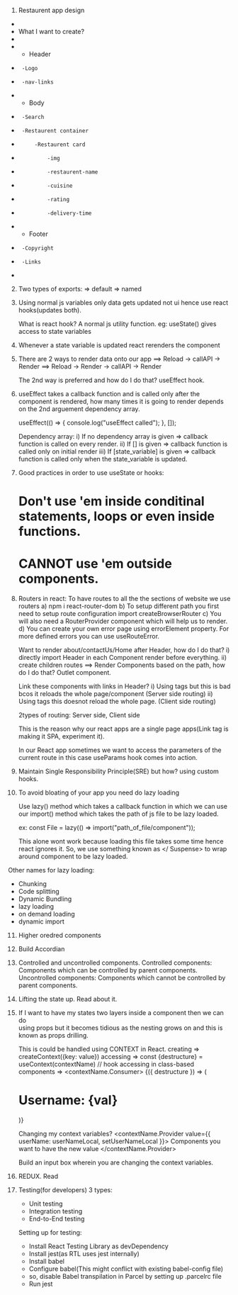 1. Restaurent app design

-
- What I want to create?
-
- - Header
-      -Logo
-      -nav-links
- - Body
-      -Search
-      -Restaurent container
-          -Restaurent card
-              -img
-              -restaurent-name
-              -cuisine
-              -rating
-              -delivery-time
- - Footer
-      -Copyright
-      -Links
-

2. Two types of exports:
   => default
   => named

3. Using normal js variables only data gets updated not ui
   hence use react hooks(updates both).

   What is react hook? A normal js utility function.
   eg: useState() gives access to state variables

4. Whenever a state variable is updated react rerenders the component

5. There are 2 ways to render data onto our app
   ==> Reload -> callAPI -> Render
   ==> Reload -> Render -> callAPI -> Render

   The 2nd way is preferred and how do I do that? useEffect hook.

6. useEffect takes a callback function and is called only after the component
   is rendered, how many times it is going to render depends on the 2nd arguement
   dependency array.

   useEffect(() => {
   console.log("useEffect called");
   }, []);

   Dependency array:
   i) If no dependency array is given => callback function is called on
   every render.
   ii) If [] is given => callback function is called only on initial render
   iii) If [state_variable] is given => callback function is called only when the
   state_variable is updated.

7. Good practices in order to use useState or hooks:

   # Don't use 'em inside conditinal statements, loops or even inside functions.

   # CANNOT use 'em outside components.

8. Routers in react:
   To have routes to all the the sections of website we use routers
   a) npm i react-router-dom
   b) To setup different path you first need to setup route configuration
   import createBrowserRouter
   c) You will also need a RouterProvider component which will help us to render.
   d) You can create your own error page using errorElement property.
   For more defined errors you can use useRouteError.

   Want to render about/contactUs/Home after Header, how do I do that?
   i) directly import Header in each Component render before everything.
   ii) create children routes ==> Render Components based on the path,
   how do I do that? Outlet component.

   Link these components with links in Header?
   i) Using <a></a> tags but this is bad bcos it reloads the whole page/component
   (Server side routing)
   ii) Using <Link to=""></Link> tags this doesnot reload the whole page.
   (Client side routing)

   2types of routing: Server side, Client side

   This is the reason why our react apps are a single page apps(Link tag is making
   it SPA, experiment it).

   In our React app sometimes we want to access the parameters of the current route in this case useParams hook comes into action.

9. Maintain Single Responsibility Principle(SRE) but how? using custom hooks.

10. To avoid bloating of your app you need do lazy loading

    Use lazy() method which takes a callback function in which we can use our
    import() method which takes the path of js file to be lazy loaded.

    ex: const File = lazy(() => import("path_of_file/component"));

    This alone wont work because loading this file takes some time hence react ignores
    it. So, we use something known as <Suspense fallback={loading_screen_render}></ Suspense> to wrap around component to be lazy loaded.

Other names for lazy loading:

- Chunking
- Code splitting
- Dynamic Bundling
- lazy loading
- on demand loading
- dynamic import

11. Higher oredred components

12. Build Accordian

13. Controlled and uncontrolled components.
    Controlled components: Components which can be controlled by parent components.
    Uncontrolled components: Components which cannot be controlled by parent components.

14. Lifting the state up.
    Read about it.

15. If I want to have my states two layers inside a component then we can do  
    using props but it becomes tidious as the nesting grows on and this is known as
    props drilling.

    This is could be handled using CONTEXT in React.
    creating => createContext({key: value})
    accessing => const {destructure} = useContext(contextName) // hook
    accessing in class-based components =>
    <contextName.Consumer>
    {({ destructure }) => (
      <h1 className="font-bold ">Username: {val}</h1>
      )}
    </contextName.Consumer>

    Changing my context variables?
    <contextName.Provider value={{ userName: userNameLocal, setUserNameLocal }}>
    Components you want to have the new value
    </contextName.Provider>

    Build an input box wherein you are changing the context variables.

16. REDUX.
    Read

17. Testing(for developers)
    3 types:

    - Unit testing
    - Integration testing
    - End-to-End testing

    Setting up for testing:

    - Install React Testing Library as devDependency
    - Install jest(as RTL uses jest internally)
    - Install babel
    - Configure babel(This might conflict with existing babel-config file)
    - so, disable Babel transpilation in Parcel by setting up .parcelrc file
    - Run jest
